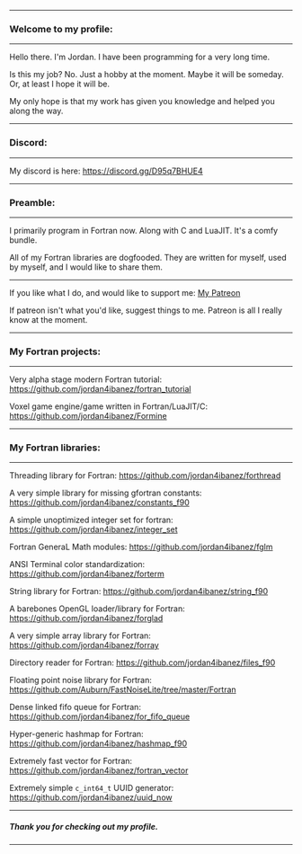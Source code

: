 -----

### Welcome to my profile:

-----

Hello there. I'm Jordan. I have been programming for a very long time.

Is this my job? No. Just a hobby at the moment. Maybe it will be someday. Or, at least I hope it will be.

My only hope is that my work has given you knowledge and helped you along the way.

-----

### Discord:

-----

My discord is here: https://discord.gg/D95q7BHUE4

-----

### Preamble:

-----

I primarily program in Fortran now. Along with C and LuaJIT. It's a comfy bundle.

All of my Fortran libraries are dogfooded. They are written for myself, used by myself, and I would like to share them.

-----

If you like what I do, and would like to support me: [My Patreon](https://www.patreon.com/jordan4ibanez)

If patreon isn't what you'd like, suggest things to me. Patreon is all I really know at the moment.

-----

### My Fortran projects:

-----

Very alpha stage modern Fortran tutorial: https://github.com/jordan4ibanez/fortran_tutorial

Voxel game engine/game written in Fortran/LuaJIT/C: https://github.com/jordan4ibanez/Formine

-----

### My Fortran libraries:
-----


Threading library for Fortran: https://github.com/jordan4ibanez/forthread

A very simple library for missing gfortran constants: https://github.com/jordan4ibanez/constants_f90

A simple unoptimized integer set for fortran: https://github.com/jordan4ibanez/integer_set

Fortran GeneraL Math modules: https://github.com/jordan4ibanez/fglm

ANSI Terminal color standardization: https://github.com/jordan4ibanez/forterm

String library for Fortran: https://github.com/jordan4ibanez/string_f90

A barebones OpenGL loader/library for Fortran: https://github.com/jordan4ibanez/forglad

A very simple array library for Fortran: https://github.com/jordan4ibanez/forray

Directory reader for Fortran: https://github.com/jordan4ibanez/files_f90

Floating point noise library for Fortran: https://github.com/Auburn/FastNoiseLite/tree/master/Fortran

Dense linked fifo queue for Fortran: https://github.com/jordan4ibanez/for_fifo_queue

Hyper-generic hashmap for Fortran: https://github.com/jordan4ibanez/hashmap_f90

Extremely fast vector for Fortran: https://github.com/jordan4ibanez/fortran_vector

Extremely simple ``c_int64_t`` UUID generator: https://github.com/jordan4ibanez/uuid_now

-----

##### Thank you for checking out my profile.

-----
